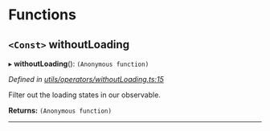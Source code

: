 

# Functions

<a id="withoutloading"></a>

## `<Const>` withoutLoading

▸ **withoutLoading**(): `(Anonymous function)`

*Defined in [utils/operators/withoutLoading.ts:15](https://github.com/paritytech/js-libs/blob/7d26465/packages/light.js/src/utils/operators/withoutLoading.ts#L15)*

Filter out the loading states in our observable.

**Returns:** `(Anonymous function)`

___

